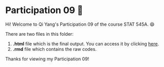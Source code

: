 # Participation 09 :bookmark: 

Hi! Welcome to Qi Yang's Participation 09 of the course STAT 545A. :smile:

There are two files in this folder:
1. **.html** file which is the final output. You can access it by clicking [here](https://qiyangqd.github.io/STAT545-participation/CM09/cm009-exercise.html). 
2. **.rmd** file which contains the raw codes. 

Thanks for viewing my Participation 09!
